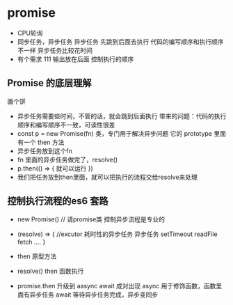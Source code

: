 # promise

- CPU轮询
- 同步任务，异步任务
  异步任务
  先跳到后面去执行
  代码的编写顺序和执行顺序不一样
  异步任务比较花时间
- 有个需求
  111 输出放在后面
  控制执行的顺序

## Promise 的底层理解
画个饼
- 异步任务需要些时间，不管的话，就会跳到后面执行
  带来的问题：代码的执行顺序和编写顺序不一致，可读性很差
- const p = new Promise(fn)
  类，专门用于解决异步问题
  它的 prototype 里面有一个 then 方法
- 异步任务放到这个fn
- fn 里面的异步任务做完了，resolve()
- p.then(() => {
    就可以运行
})
- 我们把任务放到then里面，就可以把执行的流程交给resolve来处理

## **控制执行流程**的es6 套路
  - new Promise() // 请promise类 控制异步流程是专业的
  - (resolve) => { //excutor 耗时性的异步任务
     异步任务 setTimeout readFile fetch ....
  }
  - then 原型方法
  - resolve() then 函数执行

- promise.then 升级到 aasync await 成对出现
  async 用于修饰函数，函数里面有异步任务
  await 等待异步任务完成，异步变同步